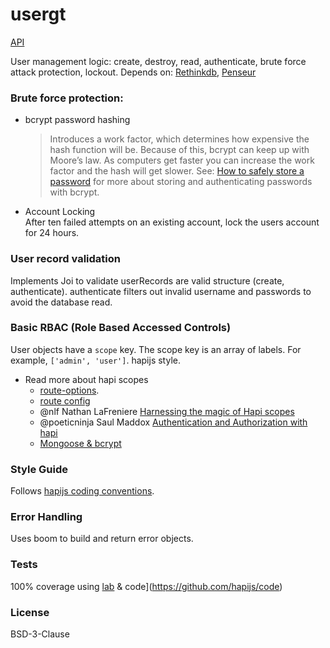 # usergt

[API](./API.md)

User management logic: create, destroy, read, authenticate, brute force attack protection, lockout.
Depends on: [Rethinkdb](https://rethinkdb.com/), [Penseur](https://github.com/hueniverse/penseur)

### Brute force protection:

* bcrypt password hashing
  > Introduces a work factor, which determines how expensive the hash function will be.
  > Because of this, bcrypt can keep up with Moore’s law. As computers get faster you can increase
  > the work factor and the hash will get slower.
  See: [How to safely store a password](https://codahale.com/how-to-safely-store-a-password)
  for more about storing and authenticating passwords with bcrypt.
* Account Locking<br/>
  After ten failed attempts on an existing account, lock the users account for 24 hours.

### User record validation

Implements Joi to validate userRecords are valid structure (create, authenticate).
authenticate filters out invalid username and passwords to avoid the database read.

###  Basic RBAC (Role Based Accessed Controls)

User objects have a `scope` key.
The scope key is an array of labels. For example, `['admin', 'user']`.
hapijs style.


* Read more about hapi scopes
  - [route-options](https://hapijs.com/api#route-options).
  - [route config](https://hapijs.com/tutorials/routing?#config)
  - @nlf Nathan LaFreniere [Harnessing the magic of Hapi scopes](https://blog.andyet.com/2015/06/16/harnessing-hapi-scopes/)
  - @poeticninja Saul Maddox [Authentication and Authorization with hapi](https://medium.com/@poeticninja/authentication-and-authorization-with-hapi-5529b5ecc8ec)
  - [Mongoose & bcrypt](http://devsmash.com/blog/password-authentication-with-mongoose-and-bcrypt)

### Style Guide

Follows [hapijs coding conventions](https://github.com/hapijs/contrib/blob/master/Style.md).

### Error Handling

Uses boom to build and return error objects.

### Tests

100% coverage using [lab](https://github.com/hapijs/lab) & code](https://github.com/hapijs/code)

### License
BSD-3-Clause

